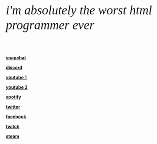 <p style = "font-family:georgia,garamond,serif;font-size:40px;font-style:italic;">
i'm absolutely the worst html programmer ever





<p>&nbsp;</p>
<strong><p><a title="snapchat" href="https://bit.ly/gosiewilsnapchat">snapchat</a></p>
<p><a title="discord" href="https://bit.ly/gosiewildiscord">discord</a></p>
<p><a title="youtube1" href="https://bit.ly/gosiewilyoutube1">youtube 1</a></p>
<p><a title="youtube 2" href="https://bit.ly/gosiewilyoutube2">youtube 2</a></p>
<p><a title="spotify" href="https://bit.ly/gosiewilspotify">spotify</a></p>
<p><a title="twitter" href="https://bit.ly/gosiewiltwitter">twitter</a></p>
<p><a title="facebook" href="https://bit.ly/gosiewilfacebook">facebook</a></p>
<p><a title="twitch" href="https://bit.ly/gosiewiltwitch">twitch</a></p>
<p><a title="steam" href="https://bit.ly/gosiewilsteam">steam</a></p></strong>
<p>&nbsp;</p>
<p>&nbsp;</p>
<style>
body {
  background-image: url('https://i.ibb.co/hfzN0v2/Untitled.jpg');
 }
<em>
<p>uh still work in progress</p></em>
<p>&nbsp;</p>
<img src="https://images-ext-2.discordapp.net/external/IHp6fX2cI4hWF4IGBSL82olXOKHoL3MregfzxNmzmK4/https/media.discordapp.net/attachments/828711377073602570/843199210408116306/caption.gif" alt="nigeria"  width="500" />
<p>&nbsp;</p>
technik informatyk gaming.

